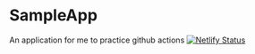 # SampleApp
An application for me to practice github actions
[![Netlify Status](https://api.netlify.com/api/v1/badges/a92aa85a-e182-42ed-8822-f75ed72fb5e6/deploy-status)](https://app.netlify.com/sites/jsguy/deploys)
